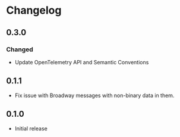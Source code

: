 # Changelog

## 0.3.0

### Changed

  * Update OpenTelemetry API and Semantic Conventions

## 0.1.1

  * Fix issue with Broadway messages with non-binary data in them.

## 0.1.0

  * Initial release
